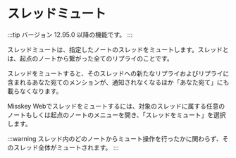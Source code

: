# スレッドミュート

:::tip
バージョン 12.95.0 以降の機能です。
:::

スレッドミュートは、指定したノートのスレッドをミュートします。スレッドとは、起点のノートから繋がった全てのリプライのことです。

スレッドをミュートすると、そのスレッドへの新たなリプライおよびリプライに含まれるあなた宛てのメンションが、通知されなくなるほか「あなた宛て」にも載らなくなります。

Misskey Webでスレッドをミュートするには、対象のスレッドに属する任意のノートもしくは起点のノートのメニューを開き、「スレッドをミュート」を選択します。

:::warning
スレッド内のどのノートからミュート操作を行ったかに関わらず、そのスレッド全体がミュートされます。
:::
